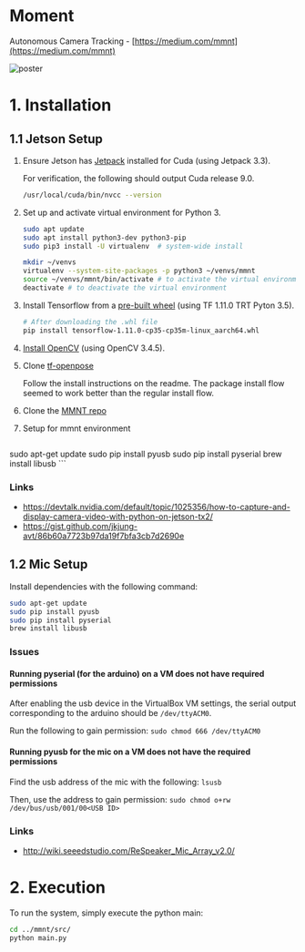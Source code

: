 # Moment
Autonomous Camera Tracking - [https://medium.com/mmnt](https://medium.com/mmnt)

![poster](./docs/about/poster.png)

# 1. Installation
## 1.1 Jetson Setup
1. Ensure Jetson has [Jetpack](https://developer.nvidia.com/embedded/jetpack) installed for Cuda (using Jetpack 3.3).
    
    For verification, the following should output Cuda release 9.0.
    ```sh
    /usr/local/cuda/bin/nvcc --version
    ```
2. Set up and activate virtual environment for Python 3.
    ```sh
    sudo apt update
    sudo apt install python3-dev python3-pip
    sudo pip3 install -U virtualenv  # system-wide install

    mkdir ~/venvs
    virtualenv --system-site-packages -p python3 ~/venvs/mmnt
    source ~/venvs/mmnt/bin/activate # to activate the virtual environment
    deactivate # to deactivate the virtual environment
    ```

3. Install Tensorflow from a [pre-built wheel](https://github.com/JasonAtNvidia/JetsonTFBuild) (using TF 1.11.0 TRT Pyton 3.5).
    ```sh
    # After downloading the .whl file
    pip install tensorflow-1.11.0-cp35-cp35m-linux_aarch64.whl
    ```

4. [Install OpenCV](https://www.learnopencv.com/install-opencv3-on-ubuntu/) (using OpenCV 3.4.5).

5. Clone [tf-openpose](https://github.com/ildoonet/tf-pose-estimation)

    Follow the install instructions on the readme. The package install flow seemed to work better than the regular install flow.

6. Clone the [MMNT repo](https://github.com/alexanderyshi/mmnt)

7. Setup for mmnt environment
    ```sh
sudo apt-get update
sudo pip install pyusb
sudo pip install pyserial
brew install libusb
    ```
### Links
* https://devtalk.nvidia.com/default/topic/1025356/how-to-capture-and-display-camera-video-with-python-on-jetson-tx2/
* https://gist.github.com/jkjung-avt/86b60a7723b97da19f7bfa3cb7d2690e


## 1.2 Mic Setup
Install dependencies with the following command:
```bash
sudo apt-get update
sudo pip install pyusb
sudo pip install pyserial
brew install libusb
```

### Issues
#### Running pyserial (for the arduino) on a VM does not have required permissions
After enabling the usb device in the VirtualBox VM settings, the serial output corresponding to the arduino should be `/dev/ttyACM0`. 

Run the following to gain permission:
`sudo chmod 666 /dev/ttyACM0`

#### Running pyusb for the mic on a VM does not have the required permissions
Find the usb address of the mic with the following:
`lsusb`

Then, use the address to gain permission:
`sudo chmod o+rw /dev/bus/usb/001/00<USB ID>`

### Links
* http://wiki.seeedstudio.com/ReSpeaker_Mic_Array_v2.0/

# 2. Execution
To run the system, simply execute the python main:
```sh
cd ../mmnt/src/
python main.py
```
